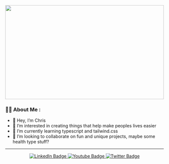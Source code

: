 <div align="center">
  <img src="https://media.giphy.com/media/13DobtLzCTj16M/giphy.gif" width="100%" height="300"/>
</div>

### 👨‍💻 About Me :

- 👋 Hey, I’m Chris
- 👀 I’m interested in creating things that help make peoples lives easier
- 🌱 I’m currently learning typescript and tailwind.css
- 💞️ I’m looking to collaborate on fun and unique projects, maybe some health type stuff?
---
<div id="badges" align="center">
  <a href="your-linkedin-URL">
    <img src="https://img.shields.io/badge/LinkedIn-blue?style=for-the-badge&logo=linkedin&logoColor=white" alt="LinkedIn Badge"/>
  </a>
  <a href="your-youtube-URL">
    <img src="https://img.shields.io/badge/YouTube-red?style=for-the-badge&logo=youtube&logoColor=white" alt="Youtube Badge"/>
  </a>
  <a href="your-twitter-URL">
    <img src="https://img.shields.io/badge/Twitter-blue?style=for-the-badge&logo=twitter&logoColor=white" alt="Twitter Badge"/>
  </a>
</div>

<!---
ChrispyCodes/ChrispyCodes is a ✨ special ✨ repository because its `README.md` (this file) appears on your GitHub profile.
You can click the Preview link to take a look at your changes.
--->
